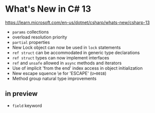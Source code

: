 ﻿
# What's New in C# 13

https://learn.microsoft.com/en-us/dotnet/csharp/whats-new/csharp-13 

- `params` collections
- overload resolution priority
- `partial` properties
- New Lock object can now be used in `lock` statements 
- `ref struct` can be accommodated in generic type declarations
- `ref struct` types can now implement interfaces
- `ref` and `unsafe` allowed in `async` methods and iterators 
- Use of implicit 'from the end' index access in object initialization
- New escape squence \e for 'ESCAPE' (`U+001B`)
- Method group natural type improvements

## in preview 

- `field` keyword

